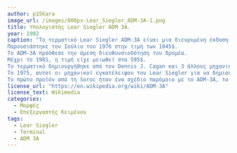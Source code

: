 ```yaml
---
author: p15kara
image_url: /images/800px-Lear_Siegler_ADM-3A-1.png
title: Υπολογιστής Lear Siegler ADM 3A. 
year: 1992 
caption: "Το τερματικό Lear Siegler ADM-3A είναι μια διευρυμένη έκδοση του τερματικού ADM-3.
Παρουσιάστηκε τον Ιούλιο του 1976 στην τιμή των 1045$.
Το ADM-3A πρόσθεσε την άμεση διευθυνσιοδότηση του δρομέα.
Μέχρι το 1981, η τιμή είχε μειωθεί στα 595$. 
Το τερματικό δημιουργήθηκε από τον Dennis J. Cagan και 3 άλλους μηχανικούς στο LSI.
Το 1975, αυτοί οι μηχανικοί εγκατέλειψαν τον Lear Siegler για να δημιουργήσουν τη Soroc Technology.
Το πρώτο προϊόν από τη Soroc ήταν ένα σχέδιο παρόμοιο με το ADM-3A, το οποίο πουλήθηκε στη Beehive ως Beehive B100 το 1976-1977"
license_url: "https://en.wikipedia.org/wiki/ADM-3A" 
license_text: Wikimedia 
categories:
  - Μορφές
  - Επεξεργαστής Κειμένου
tags:
  - Lear Siegler 
  - Terminal 
  - ADM 3A 
---
```

